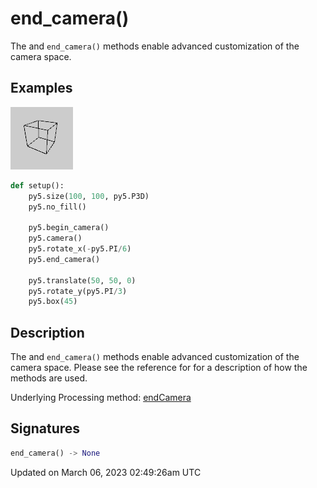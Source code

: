 # end_camera()

The [](sketch_begin_camera) and `end_camera()` methods enable advanced customization of the camera space.

## Examples

<div class="example-table">

<div class="example-row"><div class="example-cell-image">

![example picture for end_camera()](/images/reference/Sketch_end_camera_0.png)

</div><div class="example-cell-code">

```python
def setup():
    py5.size(100, 100, py5.P3D)
    py5.no_fill()

    py5.begin_camera()
    py5.camera()
    py5.rotate_x(-py5.PI/6)
    py5.end_camera()

    py5.translate(50, 50, 0)
    py5.rotate_y(py5.PI/3)
    py5.box(45)
```

</div></div>

</div>

## Description

The [](sketch_begin_camera) and `end_camera()` methods enable advanced customization of the camera space. Please see the reference for [](sketch_begin_camera) for a description of how the methods are used.

Underlying Processing method: [endCamera](https://processing.org/reference/endCamera_.html)

## Signatures

```python
end_camera() -> None
```

Updated on March 06, 2023 02:49:26am UTC
